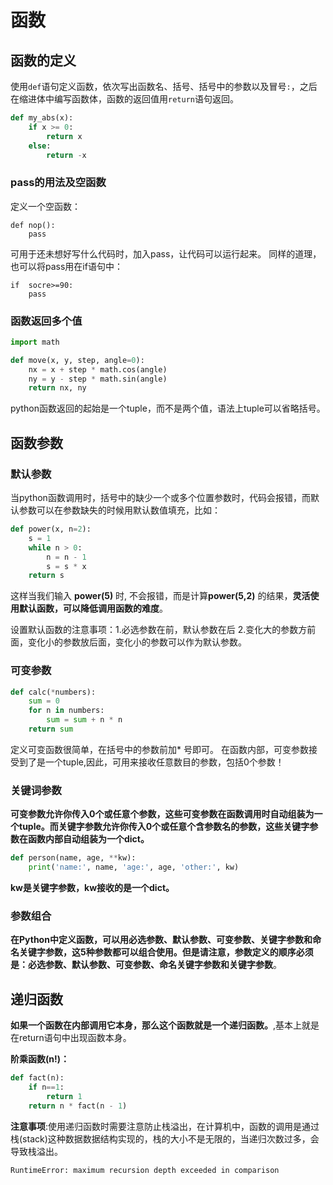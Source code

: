 # 函数
## 函数的定义
使用`def`语句定义函数，依次写出函数名、括号、括号中的参数以及冒号`:`，之后在缩进体中编写函数体，函数的返回值用`return`语句返回。
```python
def my_abs(x):
    if x >= 0:
        return x
    else:
        return -x
```
### pass的用法及空函数
定义一个空函数：
```
def nop():
    pass
```
可用于还未想好写什么代码时，加入pass，让代码可以运行起来。
同样的道理，也可以将pass用在if语句中：
```
if  socre>=90:
    pass
```
### 函数返回多个值

```python
import math

def move(x, y, step, angle=0):
    nx = x + step * math.cos(angle)
    ny = y - step * math.sin(angle)
    return nx, ny
```
python函数返回的起始是一个tuple，而不是两个值，语法上tuple可以省略括号。

## 函数参数
### 默认参数
当python函数调用时，括号中的缺少一个或多个位置参数时，代码会报错，而默认参数可以在参数缺失的时候用默认数值填充，比如：
   
```python
def power(x, n=2):
    s = 1
    while n > 0:
        n = n - 1
        s = s * x
    return s
```
这样当我们输入 **power(5)** 时, 不会报错，而是计算**power(5,2)** 的结果，**灵活使用默认函数，可以降低调用函数的难度**。

设置默认函数的注意事项：1.必选参数在前，默认参数在后 2.变化大的参数方前面，变化小的参数放后面，变化小的参数可以作为默认参数。

### 可变参数
```python
def calc(*numbers):
    sum = 0
    for n in numbers:
        sum = sum + n * n
    return sum
```
定义可变函数很简单，在括号中的参数前加* 号即可。
在函数内部，可变参数接受到了是一个tuple,因此，可用来接收任意数目的参数，包括0个参数！
### 关键词参数

**可变参数允许你传入0个或任意个参数，这些可变参数在函数调用时自动组装为一个tuple。而关键字参数允许你传入0个或任意个含参数名的参数，这些关键字参数在函数内部自动组装为一个dict。**
```python
def person(name, age, **kw):
    print('name:', name, 'age:', age, 'other:', kw)
```

**kw是关键字参数，kw接收的是一个dict。**
### 参数组合

**在Python中定义函数，可以用必选参数、默认参数、可变参数、关键字参数和命名关键字参数，这5种参数都可以组合使用。但是请注意，参数定义的顺序必须是：必选参数、默认参数、可变参数、命名关键字参数和关键字参数**。


## 递归函数
**如果一个函数在内部调用它本身，那么这个函数就是一个递归函数。**,基本上就是在return语句中出现函数本身。

**阶乘函数(n!)：**

```python
def fact(n):
    if n==1:
        return 1
    return n * fact(n - 1)
```
**注意事项**:使用递归函数时需要注意防止栈溢出，在计算机中，函数的调用是通过栈(stack)这种数据数据结构实现的，栈的大小不是无限的，当递归次数过多，会导致栈溢出。

`RuntimeError: maximum recursion depth exceeded in comparison`
